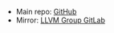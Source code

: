 - Main repo: [GitHub](https://github.com/rxwei/DLVM)
- Mirror: [LLVM Group GitLab](https://gitlab-beta.engr.illinois.edu/llvm/dlvm)
